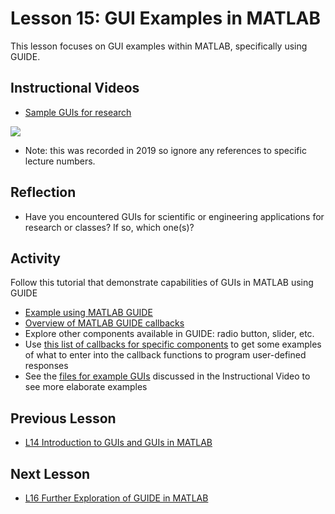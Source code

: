 # **Lesson 15: GUI Examples in MATLAB**

This lesson focuses on GUI examples within MATLAB, specifically using GUIDE.

## **Instructional Videos**
 * [Sample GUIs for research](https://www.youtube.com/watch?v=k_JD7kmkeTM&ab_channel=AshleeN.FordVersypt)
 
 [![](http://img.youtube.com/vi/k_JD7kmkeTM/0.jpg)](http://www.youtube.com/watch?v=k_JD7kmkeTM "")
 
* Note: this was recorded in 2019 so ignore any references to specific lecture numbers.


## **Reflection**
  * Have you encountered GUIs for scientific or engineering applications for research or classes? If so, which one(s)?

## **Activity**
Follow this tutorial that demonstrate capabilities of GUIs in MATLAB using GUIDE
  * [Example using MATLAB GUIDE](https://www.mathworks.com/help/matlab/creating_guis/about-the-simple-guide-gui-example.html)
  * [Overview of MATLAB GUIDE callbacks](https://www.mathworks.com/help/matlab/creating_guis/add-code-for-components-in-callbacks.html)
* Explore other components available in GUIDE: radio button, slider, etc.
* Use [this list of callbacks for specific components](https://www.mathworks.com/help/matlab/creating_guis/add-code-for-components-in-callbacks.html) to get some examples of what to enter into the callback functions to program user-defined responses
* See the [files for example GUIs](/CHEclassFa20/GUI%20examples) discussed in the Instructional Video to see more elaborate examples

## **Previous Lesson**
 * [L14 Introduction to GUIs and GUIs in MATLAB](/L14%20Introduction%20to%20GUIs.md)

## **Next Lesson**
 * [L16 Further Exploration of GUIDE in MATLAB](/L16%20Further%20Exploration%20of%20GUIDE%20in%20MATLAB.md)
